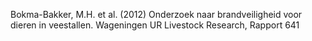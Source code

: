Bokma-Bakker, M.H. et al. (2012) Onderzoek naar brandveiligheid voor dieren in veestallen. Wageningen UR Livestock Research, Rapport 641